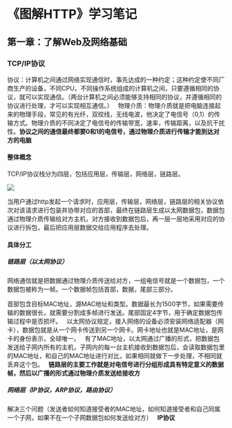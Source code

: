 # 《图解HTTP》学习笔记
## 第一章：了解Web及网络基础
### TCP/IP协议
协议：计算机之间通过网络实现通信时，事先达成的一种约定；这种约定使不同厂商生产的设备，不同CPU，不同操作系统组成的计算机之间，只要遵循相同的协议，就可以实现通信。（两台计算机之间必须能够支持相同的协议，并遵循相同的协议进行处理，才可以实现相互通信。）  
物理介质：物理介质就是把电脑连接起来的物理手段，常见的有光纤，双绞线，无线电波，他决定了电信号（0,1）的传输方式。物理介质的不同决定了电信号的传输带宽，速率，传输距离，以及抗干扰性。**协议之间的通信最终都要0和1的电信号，通过物理介质进行传输才能到达对方的电脑**  
#### 整体概念
TCP/IP协议栈分为四层，包括应用层，传输层，网络层，链路层。 

![](https://github.com/daacheng/PythonBasic/blob/master/pic/tcpip.png?raw=true)

当用户通过http发起一个请求时，应用层，传输层，网络层，链路层的相关协议依次对该请求进行包装并协带对应的首部，最终在链路层生成以太网数据包，数据包通过物理介质传输给对方主机，对方接收到数据包后，再一层一层地采用对应的协议进行拆包，最后把应用层数据交给应用程序去处理。
#### 具体分工
##### 链路层（以太网协议）
网络通信就是把数据通过物理介质传送给对方，一组电信号就是一个数据包，一个数据包被称为一帧。一个数据帧包括首部，数据，尾部三部分。

首部包含目标MAC地址，源MAC地址和类型。数据最长为1500字节，如果需要传输的数据很长，就需要分割成多帧进行发送。尾部固定4字节，用于确定数据包传输过程中是否损坏。  
以太网协议规定，接入网络的设备必须安装网络适配器（网卡），数据包就是从一个网卡传送到另一个网卡。网卡地址也就是MAC地址，是网卡的身份表示，全球唯一。  
有了MAC地址，以太网通过广播的形式，把数据包发送给子网内所有的主机，子网内的每一台主机接收到数据包后，会读取数据包里的MAC地址，和自己的MAC地址进行对比，如果相同就做下一步处理，不相同就丢弃这个包。  
**链路层的主要工作就是对电信号进行分组形成具有特定意义的数据帧，然后以广播的形式通过物理介质发送给接收方**
##### 网络层（IP协议，ARP协议，路由协议）
解决三个问题（发送者如何知道接受者的MAC地址，如何知道接受者和自己同属一个子网，如果不在一个子网数据包如何发送给对方）  
**IP协议**  
